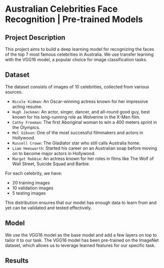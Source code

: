 # Australian Celebrities Face Recognition | Pre-trained Models

## Project Description

This project aims to build a deep learning model for recognizing the faces of the top 7 most famous celebrities in Australia. We use transfer learning with the VGG16 model, a popular choice for image classification tasks.

## Dataset

The dataset consists of images of 10 celebrities, collected from various sources.
- `Nicole Kidman`: An Oscar-winning actress known for her impressive acting resume.
- `Hugh Jackman`: An actor, singer, dancer, and all-round good guy, best known for his long-running role as Wolverine in the X-Men film.
- `Cathy Freeman`: The first Aboriginal woman to win a 400 meters sprint in the Olympics.
- `Mel Gibson`: One of the most successful filmmakers and actors in Hollywood.
- `Russell Crowe`: The Gladiator star who still calls Australia home.
- `Liam Hemsworth`: Started his career on an Australian soap before moving on to become major actors in Hollywood.
- `Margot Robbie`: An actress known for her roles in films like The Wolf of Wall Street, Suicide Squad and Barbie.

For each celebrity, we have:

- 20 training images
- 10 validation images
- 5 testing images

This distribution ensures that our model has enough data to learn from and yet can be validated and tested effectively.

## Model

We use the VGG16 model as the base model and add a few layers on top to tailor it to our task. The VGG16 model has been pre-trained on the ImageNet dataset, which allows us to leverage learned features for our specific task.

## Results


